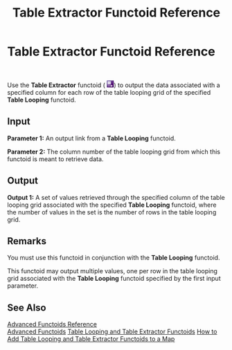﻿---
title: Table Extractor Functoid Reference
TOCTitle: Table Extractor Functoid Reference
ms:assetid: edb1c912-bdaf-4989-b61f-7bd8806f9566
ms:mtpsurl: https://msdn.microsoft.com/en-us/library/Aa561789(v=BTS.80)
ms:contentKeyID: 51533233
ms.date: 08/30/2017
mtps_version: v=BTS.80
---

# Table Extractor Functoid Reference

 

Use the **Table Extractor** functoid ( ![](images/Aa560018.4260373f-6d17-4b60-9fc5-661d0b829824(BTS.80).jpeg)) to output the data associated with a specified column for each row of the table looping grid of the specified **Table Looping** functoid.

## Input

**Parameter 1:** An output link from a **Table Looping** functoid.

**Parameter 2:** The column number of the table looping grid from which this functoid is meant to retrieve data.

## Output

**Output 1:** A set of values retrieved through the specified column of the table looping grid associated with the specified **Table Looping** functoid, where the number of values in the set is the number of rows in the table looping grid.

## Remarks

You must use this functoid in conjunction with the **Table Looping** functoid.

This functoid may output multiple values, one per row in the table looping grid associated with the **Table Looping** functoid specified by the first input parameter.

## See Also

[Advanced Functoids Reference](advanced-functoids-reference.md)  
[Advanced Functoids](https://msdn.microsoft.com/library/aa561121\(v=bts.80\))  
[Table Looping and Table Extractor Functoids](https://msdn.microsoft.com/library/aa559310\(v=bts.80\))  
[How to Add Table Looping and Table Extractor Functoids to a Map](https://msdn.microsoft.com/library/aa559694\(v=bts.80\))

